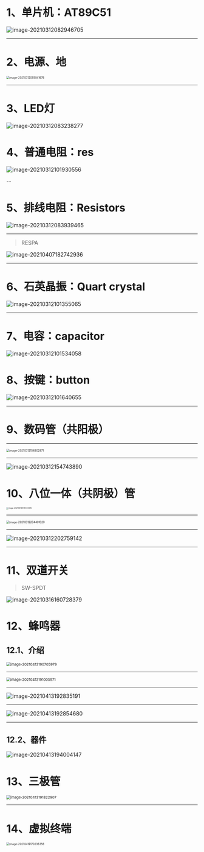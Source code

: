 # 1、单片机：AT89C51

![image-20210312082946705](https://gitee.com/sheep-are-flying-in-the-sky/my-picture/raw/master/picture8/image-20210312082946705.png)

---



# 2、电源、地

<img src="https://gitee.com/sheep-are-flying-in-the-sky/my-picture/raw/master/picture8/image-20210312085041676.png" alt="image-20210312085041676" style="zoom:50%;" />

---

# 3、LED灯

![image-20210312083238277](https://gitee.com/sheep-are-flying-in-the-sky/my-picture/raw/master/picture8/image-20210312083238277.png)



# 4、普通电阻：res

![image-20210312101930556](https://gitee.com/sheep-are-flying-in-the-sky/my-picture/raw/master/picture8/image-20210312101930556.png)

--



# 5、排线电阻：Resistors

![image-20210312083939465](https://gitee.com/sheep-are-flying-in-the-sky/my-picture/raw/master/picture8/image-20210312083939465.png)

---

> RESPA

![image-20210407182742936](https://gitee.com/sheep-are-flying-in-the-sky/my-picture/raw/master/picture9/image-20210407182742936.png)

---



# 6、石英晶振：Quart crystal

![image-20210312101355065](https://gitee.com/sheep-are-flying-in-the-sky/my-picture/raw/master/picture8/image-20210312101355065.png)

---





# 7、电容：capacitor

![image-20210312101534058](https://gitee.com/sheep-are-flying-in-the-sky/my-picture/raw/master/picture8/image-20210312101534058.png)



# 8、按键：button

![image-20210312101640655](https://gitee.com/sheep-are-flying-in-the-sky/my-picture/raw/master/picture8/image-20210312101640655.png)

---



# 9、数码管（共阳极）

---

<img src="https://gitee.com/sheep-are-flying-in-the-sky/my-picture/raw/master/picture8/image-20210312154802871.png" alt="image-20210312154802871" style="zoom:50%;" />

---

![image-20210312154743890](https://gitee.com/sheep-are-flying-in-the-sky/my-picture/raw/master/picture8/image-20210312154743890.png)



# 10、八位一体（共阴极）管

<img src="https://gitee.com/sheep-are-flying-in-the-sky/my-picture/raw/master/picture8/image-20210313073433425.png" alt="image-20210313073433425" style="zoom: 33%;" />

---

<img src="https://gitee.com/sheep-are-flying-in-the-sky/my-picture/raw/master/picture8/image-20210312204401029.png" alt="image-20210312204401029" style="zoom:50%;" />

---

![image-20210312202759142](https://gitee.com/sheep-are-flying-in-the-sky/my-picture/raw/master/picture8/image-20210312202759142.png)

---



# 11、双道开关

> SW-SPDT

![image-20210316160728379](https://gitee.com/sheep-are-flying-in-the-sky/my-picture/raw/master/picture8/image-20210316160728379.png)





# 12、蜂鸣器

## 12.1、介绍

<img src="https://gitee.com/sheep-are-flying-in-the-sky/my-picture/raw/master/picture9/image-20210413190705979.png" alt="image-20210413190705979" style="zoom: 67%;" />

---

<img src="https://gitee.com/sheep-are-flying-in-the-sky/my-picture/raw/master/picture9/image-20210413191005971.png" alt="image-20210413191005971" style="zoom: 67%;" />

---

![image-20210413192835191](https://gitee.com/sheep-are-flying-in-the-sky/my-picture/raw/master/picture9/image-20210413192835191.png)

---

![image-20210413192854680](https://gitee.com/sheep-are-flying-in-the-sky/my-picture/raw/master/picture9/image-20210413192854680.png)

---



## 12.2、器件

![image-20210413194004147](https://gitee.com/sheep-are-flying-in-the-sky/my-picture/raw/master/picture9/image-20210413194004147.png)





# 13、三极管

<img src="https://gitee.com/sheep-are-flying-in-the-sky/my-picture/raw/master/picture9/image-20210413191822907.png" alt="image-20210413191822907" style="zoom:67%;" />

---



# 14、虚拟终端

<img src="https://gitee.com/sheep-are-flying-in-the-sky/my-picture/raw/master/picture9/image-20210419170236356.png" alt="image-20210419170236356" style="zoom:50%;" />